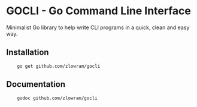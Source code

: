 GOCLI - Go Command Line Interface 
=================================

Minimalist Go library to help write CLI programs in a quick, clean and easy way.

Installation
------------
        go get github.com/zlowram/gocli

Documentation
-------------
        godoc github.com/zlowram/gocli
